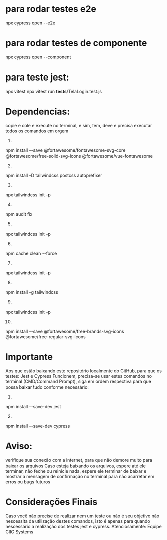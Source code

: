 # para rodar testes e2e
npx cypress open --e2e

# para rodar testes de componente
npx cypress open --component

# para teste jest: 
npx vitest
npx vitest run __tests__/TelaLogin.test.js


# Dependencias:
copie e cole e execute no terminal, e sim, tem, deve e precisa executar todos os comandos em orgem

1.
npm install --save @fortawesome/fontawesome-svg-core @fortawesome/free-solid-svg-icons @fortawesome/vue-fontawesome

2.
npm install -D tailwindcss postcss autoprefixer

3.
npx tailwindcss init -p

4.
npm audit fix

5.
npx tailwindcss init -p

6.
npm cache clean --force

7.
npx tailwindcss init -p

8.
npm install -g tailwindcss

9.
npx tailwindcss init -p

10.
npm install --save @fortawesome/free-brands-svg-icons @fortawesome/free-regular-svg-icons

# Importante
Aos que estão baixando este repositório localmente do GitHub, 
para que os testes: Jest e Cypress Funcionem, precisa-se usar estes comandos no terminal 
(CMD/Command Prompt), 
siga em ordem respectiva para que possa baixar tudo conforme necessário:

1.

npm install --save-dev jest

2.

npm install --save-dev cypress

# Aviso: 
verifique sua conexão com a internet, para que não demore muito para baixar os arquivos
Caso esteja baixando os arquivos, espere até ele terminar, 
não feche ou reinicie nada, espere ele terminar de baixar e mostrar a 
mensagem de confirmação no terminal para não acarretar em erros ou bugs futuros

# Considerações Finais
Caso você não precise de realizar nem um teste ou não é seu objetivo não nescessita da utilização destes comandos,
isto é apenas para quando nescessário a realização dos testes jest e cypress.
Atenciosamente: Equipe CIIG Systems